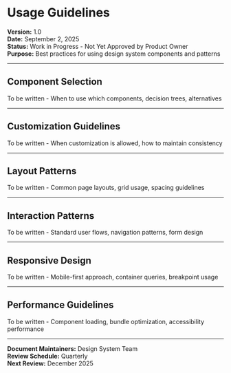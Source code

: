 # Usage Guidelines
**Version:** 1.0  
**Date:** September 2, 2025  
**Status:** Work in Progress - Not Yet Approved by Product Owner  
**Purpose:** Best practices for using design system components and patterns

---

## **Component Selection**

To be written - When to use which components, decision trees, alternatives

---

## **Customization Guidelines**

To be written - When customization is allowed, how to maintain consistency

---

## **Layout Patterns**

To be written - Common page layouts, grid usage, spacing guidelines

---

## **Interaction Patterns**

To be written - Standard user flows, navigation patterns, form design

---

## **Responsive Design**

To be written - Mobile-first approach, container queries, breakpoint usage

---

## **Performance Guidelines**

To be written - Component loading, bundle optimization, accessibility performance

---

**Document Maintainers:** Design System Team  
**Review Schedule:** Quarterly  
**Next Review:** December 2025
